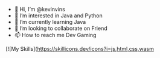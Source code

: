 - 👋 Hi, I’m @kevinvins
- 👀 I’m interested in Java and Python
- 🌱 I’m currently learning Java
- 💞️ I’m looking to collaborate on Friend
- 📫 How to reach me Dev Gaming

[![My Skills](https://skillicons.dev/icons?i=js,html,css,wasm

<!---
kevinvins/kevinvins is a ✨ special ✨ repository because its `README.md` (this file) appears on your GitHub profile.
You can click the Preview link to take a look at your changes.
--->
